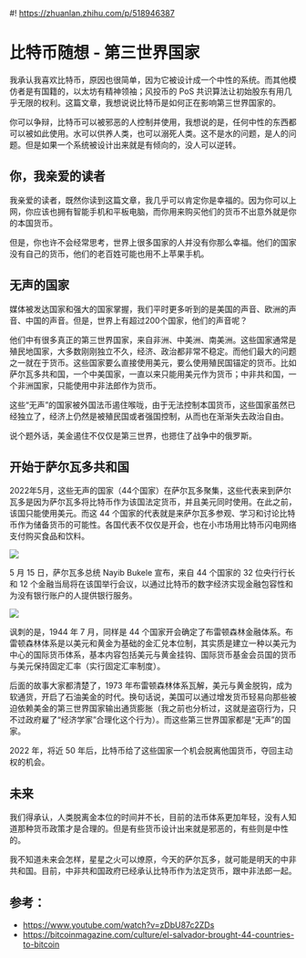 #! https://zhuanlan.zhihu.com/p/518946387
# 比特币随想 - 第三世界国家

我承认我喜欢比特币，原因也很简单，因为它被设计成一个中性的系统。而其他模仿者是有国籍的，以太坊有精神领袖；风投币的 PoS 共识算法让初始股东有用几乎无限的权利。这篇文章，我想说说比特币是如何正在影响第三世界国家的。

你可以争辩，比特币可以被邪恶的人控制并使用，我想说的是，任何中性的东西都可以被如此使用。水可以供养人类，也可以溺死人类。这不是水的问题，是人的问题。但是如果一个系统被设计出来就是有倾向的，没人可以逆转。

## 你，我亲爱的读者

我亲爱的读者，既然你读到这篇文章，我几乎可以肯定你是幸福的。因为你可以上网，你应该也拥有智能手机和平板电脑，而你用来购买他们的货币不出意外就是你的本国货币。

但是，你也许不会经常思考，世界上很多国家的人并没有你那么幸福。他们的国家没有自己的货币，他们的老百姓可能也用不上苹果手机。

## 无声的国家

媒体被发达国家和强大的国家掌握，我们平时更多听到的是美国的声音、欧洲的声音、中国的声音。但是，世界上有超过200个国家，他们的声音呢？

他们中有很多真正的第三世界国家，来自非洲、中美洲、南美洲。这些国家通常是殖民地国家，大多数刚刚独立不久，经济、政治都非常不稳定。而他们最大的问题之一就在于货币。这些国家要么直接使用美元，要么使用殖民国锚定的货币。比如萨尔瓦多共和国，一个中美国家，一直以来只能用美元作为货币；中非共和国，一个非洲国家，只能使用中非法郎作为货币。

这些“无声”的国家被外国法币遏住喉咙，由于无法控制本国货币，这些国家虽然已经独立了，经济上仍然是被殖民国或者强国控制，从而也在渐渐失去政治自由。

说个题外话，美金遏住不仅仅是第三世界，也摁住了战争中的俄罗斯。

## 开始于萨尔瓦多共和国

2022年5月，这些无声的国家（44个国家）在萨尔瓦多聚集，这些代表来到萨尔瓦多是因为萨尔瓦多将比特币作为该国法定货币，并且美元同时使用。在此之前，该国只能使用美元。而这 44 个国家的代表就是来萨尔瓦多参观、学习和讨论比特币作为储备货币的可能性。各国代表不仅仅是开会，也在小市场用比特币闪电网络支付购买食品和饮料。

![](https://i.imgur.com/7hVgJNq.png)

5 月 15 日，萨尔瓦多总统 Nayib Bukele 宣布，来自 44 个国家的 32 位央行行长和 12 个金融当局将在该国举行会议，以通过比特币的数字经济实现金融包容性和为没有银行账户的人提供银行服务。

![](https://i.imgur.com/qw9hMzB.jpg)

讽刺的是，1944 年 7 月，同样是 44 个国家开会确定了布雷顿森林金融体系。布雷顿森林体系是以美元和黄金为基础的金汇兑本位制，其实质是建立一种以美元为中心的国际货币体系，基本内容包括美元与黄金挂钩、国际货币基金会员国的货币与美元保持固定汇率（实行固定汇率制度）。

后面的故事大家都清楚了，1973 年布雷顿森林体系瓦解，美元与黄金脱钩，成为软通货，开启了石油美金的时代。换句话说，美国可以通过增发货币轻易向那些被迫依赖美金的第三世界国家输出通货膨胀（我之前也分析过，这就是盗窃行为，只不过政府雇了“经济学家”合理化这个行为）。而这些第三世界国家都是“无声”的国家。

2022 年，将近 50 年后，比特币给了这些国家一个机会脱离他国货币，夺回主动权的机会。

## 未来

我们得承认，人类脱离金本位的时间并不长，目前的法币体系更加年轻，没有人知道那种货币政策才是合理的。但是有些货币设计出来就是邪恶的，有些则是中性的。

我不知道未来会怎样，星星之火可以燎原，今天的萨尔瓦多，就可能是明天的中非共和国。目前，中非共和国政府已经承认比特币作为法定货币，跟中非法郎一起。

## 参考：

- https://www.youtube.com/watch?v=zDbU87c2ZDs
- https://bitcoinmagazine.com/culture/el-salvador-brought-44-countries-to-bitcoin
